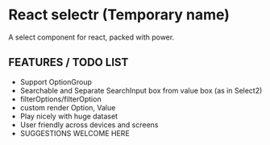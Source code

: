 # React selectr (Temporary name)
A select component for react, packed with power.

## FEATURES / TODO LIST
- Support OptionGroup
- Searchable and Separate SearchInput box from value box (as in Select2)
- filterOptions/filterOption
- custom render Option, Value
- Play nicely with huge dataset
- User friendly across devices and screens
- SUGGESTIONS WELCOME HERE
